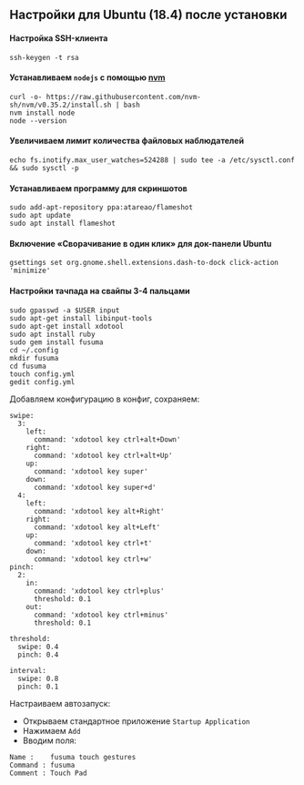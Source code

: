 ## Настройки для Ubuntu (18.4) после установки

#### Настройка SSH-клиента
```
ssh-keygen -t rsa
```

#### Устанавливаем `nodejs` с помощью [nvm](https://github.com/nvm-sh/nvm#install--update-script)
```
curl -o- https://raw.githubusercontent.com/nvm-sh/nvm/v0.35.2/install.sh | bash
nvm install node
node --version
```

#### Увеличиваем лимит количества файловых наблюдателей
```
echo fs.inotify.max_user_watches=524288 | sudo tee -a /etc/sysctl.conf && sudo sysctl -p
```

#### Устанавливаем программу для скриншотов
```
sudo add-apt-repository ppa:atareao/flameshot
sudo apt update
sudo apt install flameshot
```

#### Включение «Сворачивание в один клик» для док-панели Ubuntu
```
gsettings set org.gnome.shell.extensions.dash-to-dock click-action 'minimize'
```

#### Настройки тачпада на свайпы 3-4 пальцами
```
sudo gpasswd -a $USER input  
sudo apt-get install libinput-tools  
sudo apt-get install xdotool 
sudo apt install ruby  
sudo gem install fusuma  
cd ~/.config  
mkdir fusuma
cd fusuma
touch config.yml
gedit config.yml
```
Добавляем конфигурацию в конфиг, сохраняем:
```
swipe:
  3:
    left: 
      command: 'xdotool key ctrl+alt+Down'
    right: 
      command: 'xdotool key ctrl+alt+Up'
    up: 
      command: 'xdotool key super'
    down: 
      command: 'xdotool key super+d'
  4: 
    left: 
      command: 'xdotool key alt+Right'
    right: 
      command: 'xdotool key alt+Left'
    up: 
      command: 'xdotool key ctrl+t'
    down: 
      command: 'xdotool key ctrl+w'
pinch:
  2:
    in:
      command: 'xdotool key ctrl+plus'
      threshold: 0.1
    out:
      command: 'xdotool key ctrl+minus'
      threshold: 0.1

threshold:
  swipe: 0.4
  pinch: 0.4

interval:
  swipe: 0.8
  pinch: 0.1
```
Настраиваем автозапуск:
* Открываем стандартное приложение `Startup Application`
* Нажимаем `Add`
* Вводим поля:
```
Name :    fusuma touch gestures
Command : fusuma
Comment : Touch Pad
```
